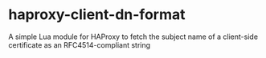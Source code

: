 # haproxy-client-dn-format
A simple Lua module for HAProxy to fetch the subject name of a client-side certificate as an RFC4514-compliant string
